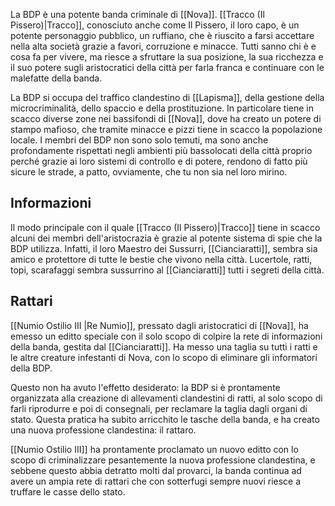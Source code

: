 La BDP è una potente banda criminale di [[Nova]]. [[Tracco (Il Pissero)|Tracco]], conosciuto anche come Il Pissero, il loro capo, è un potente personaggio pubblico, un ruffiano, che è riuscito a farsi accettare nella alta società grazie a favori, corruzione e minacce. Tutti sanno chi è e cosa fa per vivere, ma riesce a sfruttare la sua posizione, la sua ricchezza e il suo potere sugli aristocratici della città per farla franca e continuare con le malefatte della banda. 

La BDP si occupa del traffico clandestino di [[Lapisma]], della gestione della microcriminalità, dello spaccio e della prostituzione. In particolare tiene in scacco diverse zone nei bassifondi di [[Nova]], dove ha creato un potere di stampo mafioso, che tramite minacce e pizzi tiene in scacco la popolazione locale. I membri del BDP non sono solo temuti, ma sono anche profondamente rispettati negli ambienti più bassolocati della città proprio perché grazie ai loro sistemi di controllo e di potere, rendono di fatto più sicure le strade, a patto, ovviamente, che tu non sia nel loro mirino.

## Informazioni
Il modo principale con il quale [[Tracco (Il Pissero)|Tracco]] tiene in scacco alcuni dei membri dell'aristocrazia è grazie al potente sistema di spie che la BDP utilizza. Infatti, il loro Maestro dei Sussurri, [[Cianciaratti]], sembra sia amico e protettore di tutte le bestie che vivono nella città. Lucertole, ratti, topi, scarafaggi sembra sussurrino al [[Cianciaratti]] tutti i segreti della città.

## Rattari
[[Numio Ostilio III |Re Numio]], pressato dagli aristocratici di [[Nova]], ha emesso un editto speciale con il solo scopo di colpire la rete di informazioni della banda, gestita dal [[Cianciaratti]]. Ha messo una taglia su tutti i ratti e le altre creature infestanti di Nova, con lo scopo di eliminare gli informatori della BDP.

Questo non ha avuto l'effetto desiderato: la BDP si è prontamente organizzata alla creazione di allevamenti clandestini di ratti, al solo scopo di farli riprodurre e poi di consegnali, per reclamare la taglia dagli organi di stato. Questa pratica ha subito arricchito le tasche della banda, e ha creato una nuova professione clandestina: il rattaro. 

[[Numio Ostilio III]] ha prontamente proclamato un nuovo editto con lo scopo di criminalizzare pesantemente la nuova professione clandestina, e sebbene questo abbia detratto molti dal provarci, la banda continua ad avere un ampia rete di rattari che con sotterfugi sempre nuovi riesce a truffare le casse dello stato.